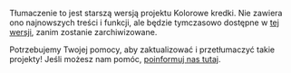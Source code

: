 Tłumaczenie to jest starszą wersją projektu Kolorowe kredki. Nie zawiera ono najnowszych treści i funkcji, ale będzie tymczasowo dostępne w [tej wersji](images/paintbox-pl-PL.pdf), zanim zostanie zarchiwizowane. 

Potrzebujemy Twojej pomocy, aby zaktualizować i przetłumaczyć takie projekty! Jeśli możesz nam pomóc, [poinformuj nas tutaj](http://rpf.io/translators).

